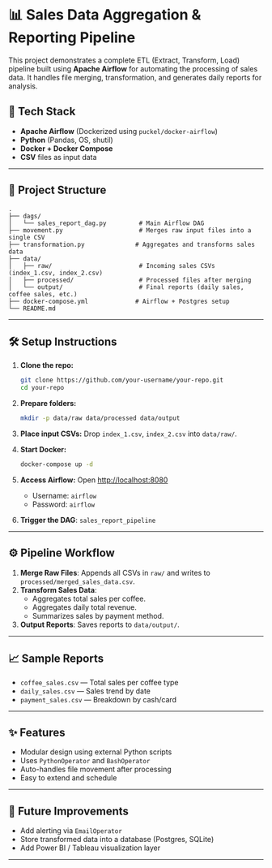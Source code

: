 # 📊 Sales Data Aggregation & Reporting Pipeline

This project demonstrates a complete ETL (Extract, Transform, Load) pipeline built using **Apache Airflow** for automating the processing of sales data. It handles file merging, transformation, and generates daily reports for analysis.

## 🔧 Tech Stack

- **Apache Airflow** (Dockerized using `puckel/docker-airflow`)
- **Python** (Pandas, OS, shutil)
- **Docker + Docker Compose**
- **CSV** files as input data

---

## 📁 Project Structure

```
.
├── dags/
│   └── sales_report_dag.py         # Main Airflow DAG
├── movement.py                     # Merges raw input files into a single CSV
├── transformation.py              # Aggregates and transforms sales data
├── data/
│   ├── raw/                        # Incoming sales CSVs (index_1.csv, index_2.csv)
│   ├── processed/                  # Processed files after merging
│   └── output/                     # Final reports (daily sales, coffee sales, etc.)
├── docker-compose.yml             # Airflow + Postgres setup
└── README.md
```

---

## 🛠️ Setup Instructions

1. **Clone the repo:**
   ```bash
   git clone https://github.com/your-username/your-repo.git
   cd your-repo
   ```

2. **Prepare folders:**
   ```bash
   mkdir -p data/raw data/processed data/output
   ```

3. **Place input CSVs:**
   Drop `index_1.csv`, `index_2.csv` into `data/raw/`.

4. **Start Docker:**
   ```bash
   docker-compose up -d
   ```

5. **Access Airflow:**
   Open [http://localhost:8080](http://localhost:8080)
   - Username: `airflow`
   - Password: `airflow`

6. **Trigger the DAG**: `sales_report_pipeline`

---

## ⚙️ Pipeline Workflow

1. **Merge Raw Files**: Appends all CSVs in `raw/` and writes to `processed/merged_sales_data.csv`.
2. **Transform Sales Data**:
   - Aggregates total sales per coffee.
   - Aggregates daily total revenue.
   - Summarizes sales by payment method.
3. **Output Reports**: Saves reports to `data/output/`.

---

## 📈 Sample Reports

- `coffee_sales.csv` — Total sales per coffee type
- `daily_sales.csv` — Sales trend by date
- `payment_sales.csv` — Breakdown by cash/card

---

## ✨ Features

- Modular design using external Python scripts
- Uses `PythonOperator` and `BashOperator`
- Auto-handles file movement after processing
- Easy to extend and schedule

---

## 🧪 Future Improvements

- Add alerting via `EmailOperator`
- Store transformed data into a database (Postgres, SQLite)
- Add Power BI / Tableau visualization layer

---
